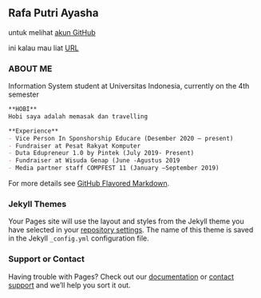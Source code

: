## Rafa Putri Ayasha

untuk melihat [akun GitHub](https://github.com/rafaputri86/os201) 

ini kalau mau liat [URL](https://rafaputri86.github.io/os201/URLs)

### ABOUT ME

Information System student at Universitas Indonesia, currently on the 4th semester

```markdown
**HOBI**
Hobi saya adalah memasak dan travelling 

**Experience**
- Vice Person In Sponshorship Educare (Desember 2020 – present)
- Fundraiser at Pesat Rakyat Komputer 
- Duta Edupreneur 1.0 by Pintek (July 2019- Present)
- Fundraiser at Wisuda Genap (June -Agustus 2019 
- Media partner staff COMPFEST 11 (January –September 2019)

```

For more details see [GitHub Flavored Markdown](https://guides.github.com/features/mastering-markdown/).

### Jekyll Themes

Your Pages site will use the layout and styles from the Jekyll theme you have selected in your [repository settings](https://github.com/rafaputri86/os201/settings). The name of this theme is saved in the Jekyll `_config.yml` configuration file.

### Support or Contact

Having trouble with Pages? Check out our [documentation](https://help.github.com/categories/github-pages-basics/) or [contact support](https://github.com/contact) and we’ll help you sort it out.

